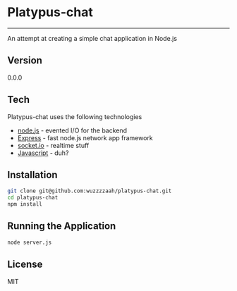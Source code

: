 Platypus-chat
=============
-------------

An attempt at creating a simple chat application in Node.js
  

Version
----
0.0.0

Tech
----

Platypus-chat uses the following technologies

* [node.js] - evented I/O for the backend
* [Express] - fast node.js network app framework
* [socket.io] - realtime stuff
* [Javascript] - duh?

Installation
--------------

```sh
git clone git@github.com:wuzzzzaah/platypus-chat.git
cd platypus-chat
npm install
```

Running the Application
-----------------------

```sh
node server.js
```


License
----

MIT

[omar delmo]:http://github.com/wuzzzzaah
[node.js]:http://nodejs.org
[socket.io]:http://socket.io
[express]:http://expressjs.com
[javascript]:https://www.google.com.ph/search?q=javascript
    
